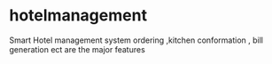 # hotelmanagement
Smart Hotel management system
ordering ,kitchen conformation , bill generation ect are the major features
